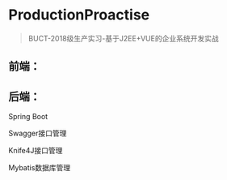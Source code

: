 # ProductionProactise

> BUCT-2018级生产实习-基于J2EE+VUE的企业系统开发实战

## 前端：



## 后端：

Spring Boot

Swagger接口管理

Knife4J接口管理

Mybatis数据库管理

